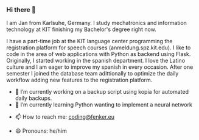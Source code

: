 ### Hi there 👋
I am Jan from Karlsuhe, Germany. I study mechatronics and information technology at KIT finishing my Bachelor's degree right now.

I have a part-time job at the KIT language center programming the registration platform for speech courses (anmeldung.spz.kit.edu).
I like to code in the area of web applications with Python as backend using Flask.
Originally, I started working in the spanish department. I love the Latino culture and I am eager to improve my spanish in every occasion.
After one semester I joined the database team adittionally to optimize the daily workflow adding new features to the registration platform.

- 🔭 I’m currently working on a backup script using kopia for automated daily backups.
- 🌱 I’m currently learning Python wanting to implement a neural network
<!--
- 👯 I’m looking to collaborate on ...
- 🤔 I’m looking for help with ...
- 💬 Ask me about ...
- ⚡ Fun fact: ...
-->
- 📫 How to reach me: coding@fenker.eu
<!--- 🔜 Coming soon: My own webpage-->
- 😄 Pronouns: he/him


